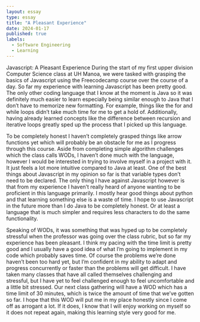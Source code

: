 ```yaml
---
layout: essay
type: essay
title: "A Pleasant Experience"
date: 2024-01-17
published: true
labels:
  - Software Engineering
  - Learning
---
```


Javascript: A Pleasant Experience
During the start of my first upper division Computer Science class at UH Manoa, we were tasked with grasping the basics of Javascript using the Freecodecamp course over the course of a day. So far my experience with learning Javascript has been pretty good. The only other coding language that I know at the moment is Java so it was definitely much easier to learn especially being similar enough to Java that I don’t have to memorize new formatting. For example, things like the for and while loops didn’t take much time for me to get a hold of. Additionally, having already learned concepts like the difference between recursion and iterative loops greatly sped up the process that I picked up this language. 

To be completely honest I haven’t completely grasped things like arrow functions yet which will probably be an obstacle for me as I progress through this course. Aside from completing simple algorithm challenges which the class calls WODs, I haven’t done much with the language, however I would be interested in trying to involve myself in a project with it. It just feels a lot more intuitive compared to Java at least. One of the best things about Javascript in my opinion so far is that variable types don’t need to be declared. The only thing I have against Javascript however is that from my experience I haven’t really heard of anyone wanting to be proficient in this language primarily. I mostly hear good things about python and that learning something else is a waste of time. I hope to use Javascript in the future more than I do Java to be completely honest. Or at least a language that is much simpler and requires less characters to do the same functionality.

Speaking of WODs, it was something that was hyped up to be completely stressful when the professor was going over the class rubric, but so far my experience has been pleasant. I think my pacing with the time limit is pretty good and I usually have a good idea of what I’m going to implement in my code which probably saves time. Of course the problems we’re done haven’t been too hard yet, but I’m confident in my ability to adapt and progress concurrently or faster than the problems will get difficult. I have taken many classes that have all called themselves challenging and stressful, but I have yet to feel challenged enough to feel uncomfortable and a little bit stressed. Our next class gathering will have a WOD which has a time limit of 30 minutes, which is twice the amount of time that we’ve gotten so far. I hope that this WOD will put me in my place honestly since I come off as arrogant a lot. If it does, I know that I will enjoy working on myself so it does not repeat again, making this learning style very good for me.

